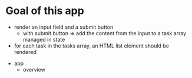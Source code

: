 # Goal of this app

- render an input field and a submit button
  - with submit button => add the content from the input to a task array managed in state
- for each task in the tasks array, an HTML list element should be rendered

* app
  - overview
